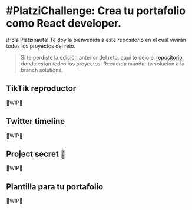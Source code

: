 # #PlatziChallenge: Crea tu portafolio como React developer.

¡Hola Platzinauta! Te doy la bienvenida a este repositorio en el cual vivirán todos los proyectos del reto.

> Si te perdiste la edición anterior del reto, aquí te dejo el [repositorio](https://github.com/LeoCode0/PlatziChallenge--js-dev) donde están todos los proyectos. Recuerda mandar tu solución a la branch solutions.

## TikTik reproductor

🚧WIP🚧

## Twitter timeline

🚧WIP🚧

## Project secret 🔐

🚧WIP🚧

## Plantilla para tu portafolio

🚧WIP🚧
